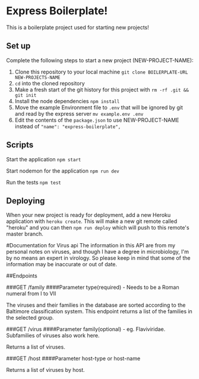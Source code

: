 # Express Boilerplate!

This is a boilerplate project used for starting new projects!

## Set up

Complete the following steps to start a new project (NEW-PROJECT-NAME):

1. Clone this repository to your local machine `git clone BOILERPLATE-URL NEW-PROJECTS-NAME`
2. `cd` into the cloned repository
3. Make a fresh start of the git history for this project with `rm -rf .git && git init`
4. Install the node dependencies `npm install`
5. Move the example Environment file to `.env` that will be ignored by git and read by the express server `mv example.env .env`
6. Edit the contents of the `package.json` to use NEW-PROJECT-NAME instead of `"name": "express-boilerplate",`

## Scripts

Start the application `npm start`

Start nodemon for the application `npm run dev`

Run the tests `npm test`

## Deploying

When your new project is ready for deployment, add a new Heroku application with `heroku create`. This will make a new git remote called "heroku" and you can then `npm run deploy` which will push to this remote's master branch.

#Documentation for Virus api
The information in this API are from my personal notes on viruses, and though I have a degree in microbiology, I'm by no means an expert in virology. So please keep in mind that some of the information may be inaccurate or out of date.

##Endpoints

###GET /family
####Parameter
type(required) - Needs to be a Roman numeral from I to VII

The viruses and their families in the database are sorted according to the Baltimore classification system. This endpoint returns a list of the families in the selected group.

###GET /virus
####Parameter
family(optional) - eg. Flaviviridae. Subfamilies of viruses also work here.

Returns a list of viruses.

###GET /host
####Parameter
host-type
or
host-name

Returns a list of viruses by host.
